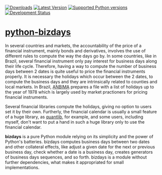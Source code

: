 [![Downloads](https://img.shields.io/pypi/dm/bizdays.svg)](https://pypi.python.org/pypi/bizdays/)
[![Latest Version](https://img.shields.io/pypi/v/bizdays.svg)](https://pypi.python.org/pypi/bizdays/)
[![Supported Python versions](https://img.shields.io/pypi/pyversions/bizdays.svg)](https://pypi.python.org/pypi/bizdays/)
[![Development Status](https://img.shields.io/pypi/status/bizdays.svg)](https://pypi.python.org/pypi/bizdays/)

# [python-bizdays](http://wilsonfreitas.github.io/python-bizdays/)

In several countries and markets, the accountability of the price of a financial
instrument, mainly bonds and derivatives, involves the use of different
rules to compute the way the days go by.
In some countries, like in Brazil, several financial instrument only pay interest for business days along their life cycle.
Therefore, having a way to compute the number of business days between 2 dates is quite useful to price the financial instruments properly.
It is necessary the holidays which occur between the 2 dates, to compute the business days and they are intrinsically related to counties and local markets.
In Brazil, [ANBIMA](http://portal.anbima.com.br/Pages/home.aspx) prepares a file with a list of holidays up to the year of 1978 which is largely used by market practioners for pricing financial instruments.
<!-- Usually you have a list with the holidays and all you want
is to find out the number of business days between two dates, nothing more. 
It is necessary for pricing properly the financial instrument. -->
Several financial libraries compute the holidays, giving no option to users set it by their own.
Furtherly, the financial calendar is usually a small feature of a huge library, as [quantlib](http://quantlib.org/index.shtml), for example, and some users, including myself, don't want to put a hand in such a huge library only to use the financial calendar.

**bizdays** is a pure Python module relying on its simplicity and the power of Python's batteries.
bizdays computes business days between two dates and other collateral effects, like adjust a given date for the next or previous business day, check whether a date is a business day, creates generators of business days sequences, and so forth.
bizdays is a module without further dependencies, what makes it appropriated for small implementations.


